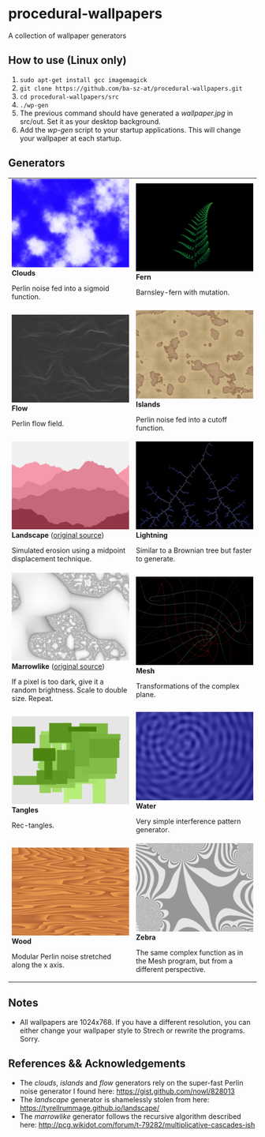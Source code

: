 # procedural-wallpapers
A collection of wallpaper generators

## How to use (Linux only)
1. `sudo apt-get install gcc imagemagick`
1. `git clone https://github.com/ba-sz-at/procedural-wallpapers.git`
1. `cd procedural-wallpapers/src`
1. `./wp-gen`
1. The previous command should have generated a *wallpaper.jpg* in src/out. Set it as your desktop background.
1. Add the *wp-gen* script to your startup applications. This will change your wallpaper at each startup.

## Generators

<table width="100%">
<tr>
	<td width="50%">
		<img src="examples/clouds.jpg">
		<b>Clouds</b>
		<p>Perlin noise fed into a sigmoid function.
	</td>
	<td width="50%">
		<img src="examples/fern.jpg">
		<b>Fern</b>
		<p>Barnsley-fern with mutation.
	</td>
</tr>
<tr>
	<td width="50%">
		<img src="examples/flow.jpg">
		<b>Flow</b>
		<p>Perlin flow field.
	</td>
	<td width="50%">
		<img src="examples/islands.jpg">
		<b>Islands</b>
		<p>Perlin noise fed into a cutoff function.
	</td>
</tr>
<tr>
	<td width="50%">
		<img src="examples/landscape.jpg">
		<b>Landscape</b> (<a href="https://tyrellrummage.github.io/landscape/">original source</a>)
		<p>Simulated erosion using a midpoint displacement technique.
	</td>
	<td width="50%">
		<img src="examples/lightning.jpg">
		<b>Lightning</b>
		<p>Similar to a Brownian tree but faster to generate.
	</td>
	
</tr>
<tr>
	<td width="50%">
		<img src="examples/marrowlike.jpg">
		<b>Marrowlike</b> (<a href="http://pcg.wikidot.com/forum/t-79282/multiplicative-cascades-ish">original source</a>)
		<p>If a pixel is too dark, give it a random brightness. Scale to double size. Repeat.
	</td>
	<td width="50%">
		<img src="examples/mesh.jpg">
		<b>Mesh</b>
		<p>Transformations of the complex plane.
	</td>
</tr>
<tr>
	<td width="50%">
		<img src="examples/tangles.jpg">
		<b>Tangles</b>
		<p>Rec-tangles.
	</td>
	<td width="50%">
		<img src="examples/water.jpg">
		<b>Water</b>
		<p>Very simple interference pattern generator.
	</td>
</tr>
<tr>
	<td width="50%">
		<img src="examples/wood.jpg">
		<b>Wood</b>
		<p>Modular Perlin noise stretched along the x axis.
	</td>
	<td width="50%">
		<img src="examples/zebra.jpg">
		<b>Zebra</b>
		<p>The same complex function as in the Mesh program, but from a different perspective.
	</td>
</tr>
</table>

## Notes
* All wallpapers are 1024x768. If you have a different resolution, you can either change your wallpaper style to Strech or rewrite the programs. Sorry.

## References && Acknowledgements
* The *clouds*, *islands* and *flow* generators rely on the super-fast Perlin noise generator I found here: https://gist.github.com/nowl/828013
* The *landscape* generator is shamelessly stolen from here: https://tyrellrummage.github.io/landscape/
* The *marrowlike* generator follows the recursive algorithm described here: http://pcg.wikidot.com/forum/t-79282/multiplicative-cascades-ish